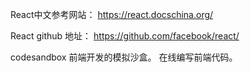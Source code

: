 React中文参考网站：
https://react.docschina.org/

React github 地址： https://github.com/facebook/react/



codesandbox 前端开发的模拟沙盒。 在线编写前端代码。 

